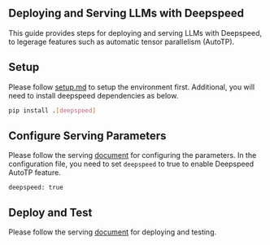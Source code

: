 ## Deploying and Serving LLMs with Deepspeed
This guide provides steps for deploying and serving LLMs with Deepspeed, to legerage features such as automatic tensor parallelism (AutoTP).

## Setup
Please follow [setup.md](setup.md) to setup the environment first. Additional, you will need to install deepspeed dependencies as below.
```bash
pip install .[deepspeed]
```

## Configure Serving Parameters
Please follow the serving [document](serve.md#configure-deploying-parameters) for configuring the parameters. In the configuration file, you need to set `deepspeed` to true to enable Deepspeed AutoTP feature.

```
deepspeed: true
```

## Deploy and Test
Please follow the serving [document](serve.md#deploy-the-model) for deploying and testing.
